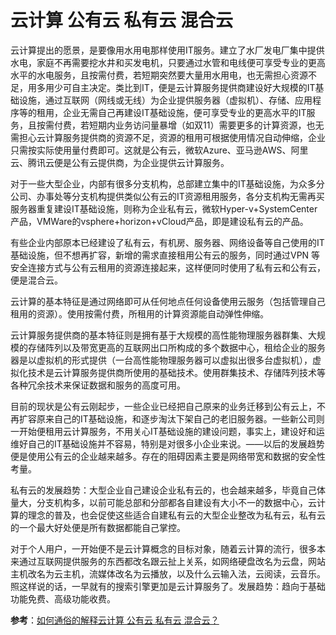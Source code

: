 # 云计算 公有云 私有云 混合云

云计算提出的愿景，是要像用水用电那样使用IT服务。建立了水厂发电厂集中提供水电，家庭不再需要挖水井和买发电机，只要通过水管和电线便可享受专业的更高水平的水电服务，且按需付费，若短期突然要大量用水用电，也无需担心资源不足，用多用少可自主决定。类比到IT，便是云计算服务提供商建设好大规模的IT基础设施，通过互联网（网线或无线）为企业提供服务器（虚拟机）、存储、应用程序等的租用，企业无需自己再建设IT基础设施，便可享受专业的更高水平的IT服务，且按需付费，若短期内业务访问量暴增（如双11）需要更多的计算资源，也无需担心云计算服务提供商的资源不足，资源的租用可根据使用情况自动伸缩，企业只需按实际使用量付费即可。这就是公有云，微软Azure、亚马逊AWS、阿里云、腾讯云便是公有云提供商，为企业提供云计算服务。

对于一些大型企业，内部有很多分支机构，总部建立集中的IT基础设施，为众多分公司、办事处等分支机构提供类似公有云的IT资源租用服务，各分支机构无需再买服务器重复建设IT基础设施，则称为企业私有云，微软Hyper-v+SystemCenter产品，VMWare的vsphere+horizon+vCloud产品，即是建设私有云的产品。

有些企业内部原本已经建设了私有云，有机房、服务器、网络设备等自己使用的IT基础设施，但不想再扩容，新增的需求直接租用公有云的服务，同时通过VPN 等安全连接方式与公有云租用的资源连接起来，这样便同时使用了私有云和公有云，便是混合云。

云计算的基本特征是通过网络即可从任何地点任何设备使用云服务（包括管理自己租用的资源）。使用按需付费，所租用的计算资源能自动弹性伸缩。

云计算服务提供商的基本特征则是拥有基于大规模的高性能物理服务器群集、大规模的存储阵列以及带宽更高的互联网出口所构成的多个数据中心，租给企业的服务器是以虚拟机的形式提供（一台高性能物理服务器可以虚拟出很多台虚拟机），虚拟化技术是云计算服务提供商所使用的基础技术。使用群集技术、存储阵列技术等各种冗余技术来保证数据和服务的高度可用。

目前的现状是公有云刚起步，一些企业已经把自己原来的业务迁移到公有云上，不再扩容原来自己的IT基础设施，和逐步淘汰下架自己的老旧服务器。一些新公司则一开始便租用云计算服务，不用关心IT基础设施的建设问题，事实上，建设好和运维好自己的IT基础设施并不容易，特别是对很多小企业来说。——以后的发展趋势便是使用公有云的企业越来越多。存在的阻碍因素主要是网络带宽和数据的安全性考量。

私有云的发展趋势：大型企业自己建设企业私有云的，也会越来越多，毕竟自己体量大，分支机构多，以前可能总部和分部都各自建设有大小不一的数据中心，云计算的理念的普及，也会促使这些适合自建私有云的大型企业整改为私有云，私有云的一个最大好处便是所有数据都能自己掌控。

对于个人用户，一开始便不是云计算概念的目标对象，随着云计算的流行，很多本来通过互联网提供服务的东西都改名跟云扯上关系，如网络硬盘改名为云盘，网站主机改名为云主机，流媒体改名为云播放，以及什么云输入法，云阅读，云音乐。照这样说的话，一早就有的搜索引擎更加是云计算服务了。发展趋势：趋向于基础功能免费、高级功能收费。

**参考**：[如何通俗的解释云计算 公有云 私有云 混合云？](https://www.zhihu.com/question/35442270)